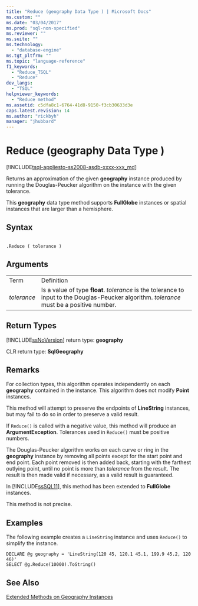 ```yaml
---
title: "Reduce (geography Data Type ) | Microsoft Docs"
ms.custom: ""
ms.date: "03/04/2017"
ms.prod: "sql-non-specified"
ms.reviewer: ""
ms.suite: ""
ms.technology: 
  - "database-engine"
ms.tgt_pltfrm: ""
ms.topic: "language-reference"
f1_keywords: 
  - "Reduce_TSQL"
  - "Reduce"
dev_langs: 
  - "TSQL"
helpviewer_keywords: 
  - "Reduce method"
ms.assetid: c5dfa8c1-6764-41d8-9150-f3cb30633d3e
caps.latest.revision: 14
ms.author: "rickbyh"
manager: "jhubbard"
---
```

# Reduce (geography Data Type )
[!INCLUDE[tsql-appliesto-ss2008-asdb-xxxx-xxx_md](../../../relational-databases/import-export/includes/tsql-appliesto-ss2008-asdb-xxxx-xxx-md.md)]

  Returns an approximation of the given **geography** instance produced by running the Douglas-Peucker algorithm on the instance with the given tolerance.  
  
 This **geography** data type method supports **FullGlobe** instances or spatial instances that are larger than a hemisphere.  
  
## Syntax  
  
```  
  
.Reduce ( tolerance )  
```  
  
## Arguments  
  
|||  
|-|-|  
|Term|Definition|  
|*tolerance*|Is a value of type **float**. *tolerance* is the tolerance to input to the Douglas-Peucker algorithm. *tolerance* must be a positive number.|  
  
## Return Types  
 [!INCLUDE[ssNoVersion](../../../advanced-analytics/r-services/includes/ssnoversion-md.md)] return type: **geography**  
  
 CLR return type: **SqlGeography**  
  
## Remarks  
 For collection types, this algorithm operates independently on each **geography** contained in the instance. This algorithm does not modify **Point** instances.  
  
 This method will attempt to preserve the endpoints of **LineString** instances, but may fail to do so in order to preserve a valid result.  
  
 If `Reduce()` is called with a negative value, this method will produce an **ArgumentException**. Tolerances used in `Reduce()` must be positive numbers.  
  
 The Douglas-Peucker algorithm works on each curve or ring in the **geography** instance by removing all points except for the start point and end point. Each point removed is then added back, starting with the farthest outlying point, until no point is more than *tolerance* from the result. The result is then made valid if necessary, as a valid result is guaranteed.  
  
 In [!INCLUDE[ssSQL11](../../../analysis-services/includes/sssql11-md.md)], this method has been extended to **FullGlobe** instances.  
  
 This method is not precise.  
  
## Examples  
 The following example creates a `LineString` instance and uses `Reduce()` to simplify the instance.  
  
```  
DECLARE @g geography = 'LineString(120 45, 120.1 45.1, 199.9 45.2, 120 46)'  
SELECT @g.Reduce(10000).ToString()  
```  
  
## See Also  
 [Extended Methods on Geography Instances](../../../t-sql/data-types/extended-methods-on-geography-instances.md)  
  
  